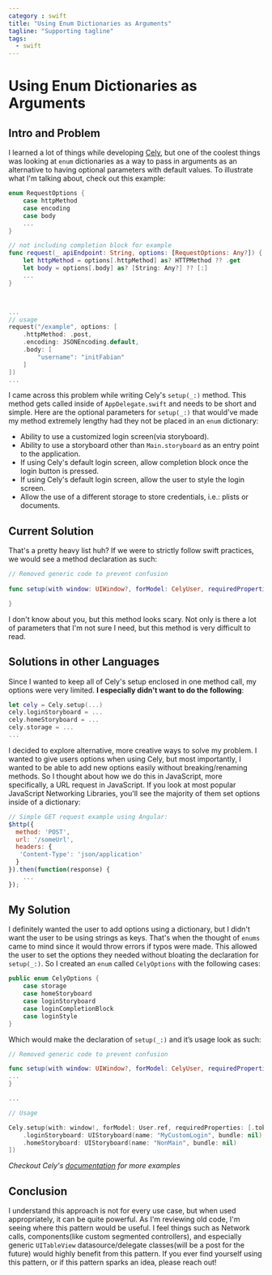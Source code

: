 ```yaml
---
category : swift
title: "Using Enum Dictionaries as Arguments"
tagline: "Supporting tagline"
tags: 
  - swift
---
```


# Using Enum Dictionaries as Arguments

## Intro and Problem

I learned a lot of things while developing [Cely](https://github.com/chaione/cely), but one of the coolest things was looking at `enum` dictionaries as a way to pass in arguments as an alternative to having optional parameters with default values. To illustrate what I'm talking about, check out this example:

```swift
enum RequestOptions {
    case httpMethod
    case encoding
    case body
    ...
}

// not including completion block for example
func request(_ apiEndpoint: String, options: [RequestOptions: Any?]) {
    let httpMethod = options[.httpMethod] as? HTTPMethod ?? .get
    let body = options[.body] as? [String: Any?] ?? [:]
    ...
}



...
// usage
request("/example", options: [
    .httpMethod: .post,
    .encoding: JSONEncoding.default,
    .body: [
        "username": "initFabian"
    ]
])
...
```

I came across this problem while writing Cely's `setup(_:)` method. This method gets called inside of `AppDelegate.swift` and needs to be short and simple. Here are the optional parameters for `setup(_:)` that would've made my method extremely lengthy had they not be placed in an `enum` dictionary:

  * Ability to use a customized login screen(via storyboard).
  * Ability to use a storyboard other than `Main.storyboard` as an entry point to the application.
  * If using Cely's default login screen, allow completion block once the login button is pressed.
  * If using Cely's default login screen, allow the user to style the login screen.
  * Allow the use of a different storage to store credentials, i.e.: plists or documents. 


## Current Solution

That's a pretty heavy list huh? If we were to strictly follow swift practices, we would see a method declaration as such:

```swift
// Removed generic code to prevent confusion
 
func setup(with window: UIWindow?, forModel: CelyUser, requiredProperties:[RawRepresentable] = [], storage: CelyStorage? = nil, homeStoryboard: UIStoryboard? = nil, loginStoryboard: UIStoryboard? = nil, loginCompletionBlock: ((String,String) -> Void)? = nil, loginStyle: CelyStyle? = nil) {

}
```
I don't know about you, but this method looks scary. Not only is there a lot of parameters that I'm not sure I need, but this method is very difficult to read.

## Solutions in other Languages

Since I wanted to keep all of Cely's setup enclosed in one method call, my options were very limited. **I especially didn't want to do the following**:

```swift
let cely = Cely.setup(...)
cely.loginStoryboard = ...
cely.homeStoryboard = ...
cely.storage = ...
...
```

I decided to explore alternative, more creative ways to solve my problem. I wanted to give users options when using Cely, but most importantly, I wanted to be able to add new options easily without breaking/renaming methods. So I thought about how we do this in JavaScript, more specifically, a URL request in JavaScript. If you look at most popular JavaScript Networking Libraries, you'll see the majority of them set options inside of a dictionary:

```javascript
// Simple GET request example using Angular:
$http({
  method: 'POST',
  url: '/someUrl',
  headers: {
   'Content-Type': 'json/application'
  }
}).then(function(response) {
    ...
});

```

## My Solution

I definitely wanted the user to add options using a dictionary, but I didn't want the user to be using strings as keys. That's when the thought of `enums` came to mind since it would throw errors if typos were made. This allowed the user to set the options they needed without bloating the declaration for `setup(_:)`. So I created an `enum` called `CelyOptions` with the following cases:

```swift
public enum CelyOptions {
    case storage
    case homeStoryboard
    case loginStoryboard
    case loginCompletionBlock
    case loginStyle
}
```

Which would make the declaration of `setup(_:)` and it’s usage look as such:

```swift
// Removed generic code to prevent confusion

func setup(with window: UIWindow?, forModel: CelyUser, requiredProperties:[RawRepresentable] = [], withOptions options: [CelyOptions : Any?]? = [:]) {
...
}

...

// Usage

Cely.setup(with: window!, forModel: User.ref, requiredProperties: [.token], withOptions: [
    .loginStoryboard: UIStoryboard(name: "MyCustomLogin", bundle: nil),
    .homeStoryboard: UIStoryboard(name: "NonMain", bundle: nil)
])
```

_Checkout Cely's [documentation](https://github.com/chaione/Cely#celyoptions) for more examples_

## Conclusion
I understand this approach is not for every use case, but when used appropriately, it can be quite powerful. As I'm reviewing old code, I'm seeing where this pattern would be useful. I feel things such as Network calls, components(like custom segmented controllers), and especially generic `UITableView` datasource/delegate classes(will be a post for the future) would highly benefit from this pattern. If you ever find yourself using this pattern, or if this pattern sparks an idea, please reach out!


